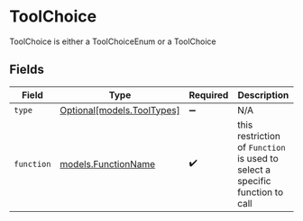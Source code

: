 # ToolChoice

ToolChoice is either a ToolChoiceEnum or a ToolChoice


## Fields

| Field                                                                        | Type                                                                         | Required                                                                     | Description                                                                  |
| ---------------------------------------------------------------------------- | ---------------------------------------------------------------------------- | ---------------------------------------------------------------------------- | ---------------------------------------------------------------------------- |
| `type`                                                                       | [Optional[models.ToolTypes]](../models/tooltypes.md)                         | :heavy_minus_sign:                                                           | N/A                                                                          |
| `function`                                                                   | [models.FunctionName](../models/functionname.md)                             | :heavy_check_mark:                                                           | this restriction of `Function` is used to select a specific function to call |